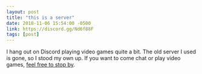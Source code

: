 ```yaml
---
layout: post
title: "this is a server"
date: 2018-11-06 15:54:00 -0500
link: https://discord.gg/Nd6f88F
tags: [post]
---
```

I hang out on Discord playing video games quite a bit. The old server I used is gone, so I stood my own up. If you want to come chat or play video games, [feel free to stop by](https://discord.gg/Nd6f88F).
